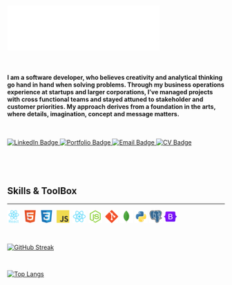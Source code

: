 <div align="left">
  <img src="./carolkang-portfolio-logo.png" width="70%" height="70%"/>
</div>


&nbsp;

#### I am a software developer, who believes creativity and analytical thinking go hand in hand when solving problems. Through my business operations experience at startups and larger corporations, I’ve managed projects with cross functional teams and stayed attuned to stakeholder and customer priorities. My approach derives from a foundation in the arts, where details, imagination, concept and message matters.

&nbsp;


<div id="badges">
  <a href="https://www.linkedin.com/in/kang-carol/" target="_blank" rel="noreferrer">
    <img src="https://img.shields.io/badge/LinkedIn-blue?style=for-the-badge&logo=linkedin&logoColor=white" alt="LinkedIn Badge"/>
  </a>
  <a href="https://www.carolkang.dev/" target="_blank" rel="noreferrer">
    <img src="https://img.shields.io/badge/PORTFOLIO-blueviolet?style=for-the-badge&logo=healthiness" alt="Portfolio Badge"/>
  </a>
  <a href="mailto:carolkang@me.com">
    <img src="https://img.shields.io/badge/EMAIL-lightgrey?style=for-the-badge&logo=healthiness" alt="Email Badge"/>
  </a>
  <a href="https://www.carolkang.dev/Carol_Kang_Resume_2022.pdf" target="_blank" rel="noreferrer" alt="Carol Kang CV">
    <img src="https://img.shields.io/badge/RESUME-critical?style=for-the-badge&logo=healthiness" alt="CV Badge"/>
  </a>
</div>

&nbsp;



&nbsp;

<!-- :envelope: -->
<!-- :page_facing_up: -->
<!-- &nbsp; -->


## Skills & ToolBox
---

<div>
  <img src="https://github.com/devicons/devicon/blob/master/icons/react/react-original-wordmark.svg" title="React" alt="React" width="30"height="30"/>&nbsp;
  <img src="https://github.com/devicons/devicon/blob/master/icons/html5/html5-original.svg" title="HTML5" alt="HTML" width="30"height="30"/>&nbsp;
  <img src="https://github.com/devicons/devicon/blob/master/icons/css3/css3-original.svg" title="CSS3" alt="CSS3" width="30"height="30"/>&nbsp;
  <img src="https://github.com/devicons/devicon/blob/master/icons/javascript/javascript-original.svg" title="JavaScript" alt="JavaScript" width="30"height="30"/>&nbsp;
  <img src="https://github.com/devicons/devicon/blob/master/icons/react/react-original.svg" title="React" alt="React" width="30"height="30"/>&nbsp;
  <img src="https://github.com/devicons/devicon/blob/master/icons/nodejs/nodejs-original.svg" title="NodeJS" alt="NodeJS" width="30"height="30"/>&nbsp;
  <img src="https://github.com/devicons/devicon/blob/master/icons/git/git-original.svg" title="Git" **alt="Git" width="30"height="30"/>
  <img src="https://github.com/devicons/devicon/blob/master/icons/mongodb/mongodb-original.svg" title="MongoDB" **alt="MongoDB" width="30"height="30"/>
  <img src="https://github.com/devicons/devicon/blob/master/icons/python/python-original.svg" title="Python" **alt="Python" width="30"height="30"/>
  <img src="https://github.com/devicons/devicon/blob/master/icons/postgresql/postgresql-original.svg" title="PostgreSQL" **alt="PostgreSQL" width="30"height="30"/>
  <img src="https://github.com/devicons/devicon/blob/master/icons/bootstrap/bootstrap-original.svg" title="Bootstrap" **alt="Bootstrap" width="30"height="30"/>
</div>

&nbsp;

[![GitHub Streak](http://github-readme-streak-stats.herokuapp.com?user=kangcarol&theme=tokyonight_duo)](https://git.io/streak-stats)

&nbsp;

[![Top Langs](https://github-readme-stats.vercel.app/api/top-langs/?username=kangcarol&layout=compact&theme=vision-friendly-dark)](https://github.com/kangcarol/github-readme-stats)